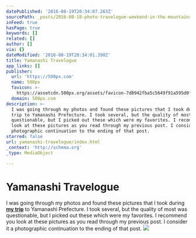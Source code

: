 ```yaml
---
datePublished: '2016-08-19T20:34:07.263Z'
sourcePath: _posts/2016-08-18-photo-travelogue-weekend-in-the-mountains.md
inFeed: true
hasPage: true
keywords: []
related: []
author: []
via: {}
dateModified: '2016-08-19T20:34:01.390Z'
title: Yamanashi Travelogue
app_links: []
publisher:
  url: 'https://500px.com'
  name: 500px
  favicon: >-
    https://assetcdn.500px.org/assets/favicon-7d8942fba5c5649f91a595d0fc749c83.ico
  domain: 500px.com
description: >-
  I was going through my photos and found these pictures that I took during my
  trip to Yamanashi Prefecture. I took several, but the quality of most was
  questionable, but I picked out these which were my favorites. I recommend you
  look at these pictures as you read through my previous post. I consider it a
  photographic continuation to the ending of that post.
starred: false
url: yamanashi-travelogue/index.html
_context: 'http://schema.org'
_type: MediaObject

---
```

# Yamanashi Travelogue

I was going through my photos and found these pictures that I took during **[my trip][0]** to Yamanashi Prefecture. I took several, but the quality of most was questionable, but I picked out these which were my favorites. I recommend you look at these pictures as you read through my previous post. I consider it a photographic continuation to the ending of that post.
![](https://the-grid-user-content.s3-us-west-2.amazonaws.com/e7829c88-c388-450c-8332-3ecf76c5db18.jpg)

[0]: https://questioningmodernity-blog.tumblr.com/post/148651756409/weekend-in-the-mountains